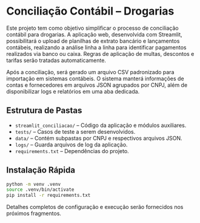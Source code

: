 # Conciliação Contábil – Drogarias

Este projeto tem como objetivo simplificar o processo de conciliação contábil para drogarias. A aplicação web, desenvolvida com Streamlit, possibilitará o upload de planilhas de extrato bancário e lançamentos contábeis, realizando a análise linha a linha para identificar pagamentos realizados via banco ou caixa. Regras de aplicação de multas, descontos e tarifas serão tratadas automaticamente.

Após a conciliação, será gerado um arquivo CSV padronizado para importação em sistemas contábeis. O sistema manterá informações de contas e fornecedores em arquivos JSON agrupados por CNPJ, além de disponibilizar logs e relatórios em uma aba dedicada.

## Estrutura de Pastas

- `streamlit_conciliacao/` &ndash; Código da aplicação e módulos auxiliares.
- `tests/` &ndash; Casos de teste a serem desenvolvidos.
- `data/` &ndash; Contém subpastas por CNPJ e respectivos arquivos JSON.
- `logs/` &ndash; Guarda arquivos de log da aplicação.
- `requirements.txt` &ndash; Dependências do projeto.

## Instalação Rápida

```bash
python -m venv .venv
source .venv/bin/activate
pip install -r requirements.txt
```

Detalhes completos de configuração e execução serão fornecidos nos próximos fragmentos.
